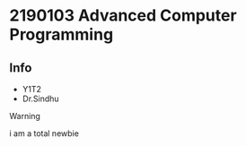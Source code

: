 # 2190103 Advanced Computer Programming

## Info
* Y1T2
* Dr.Sindhu

> [!WARNING]
> i am a total newbie
